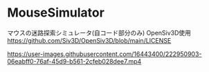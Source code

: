 # MouseSimulator
マウスの迷路探索シミュレータ(自コード部分のみ)
OpenSiv3D使用
https://github.com/Siv3D/OpenSiv3D/blob/main/LICENSE

https://user-images.githubusercontent.com/16443400/222950903-06eabff0-76af-45d9-b561-2cfeb028dee7.mp4


